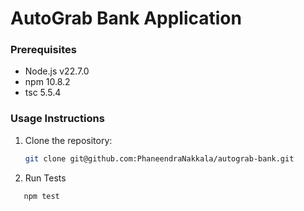 # AutoGrab Bank Application


### Prerequisites

- Node.js v22.7.0
- npm 10.8.2
- tsc 5.5.4

### Usage Instructions

1. Clone the repository:
   ```bash
   git clone git@github.com:PhaneendraNakkala/autograb-bank.git
2. Run Tests
```bash
   npm test

